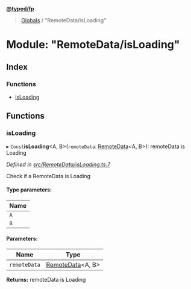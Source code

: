 **[@typed/fp](../README.md)**

> [Globals](../globals.md) / "RemoteData/isLoading"

# Module: "RemoteData/isLoading"

## Index

### Functions

* [isLoading](_remotedata_isloading_.md#isloading)

## Functions

### isLoading

▸ `Const`**isLoading**\<A, B>(`remoteData`: [RemoteData](_remotedata_remotedata_.md#remotedata)\<A, B>): remoteData is Loading

*Defined in [src/RemoteData/isLoading.ts:7](https://github.com/TylorS/typed-fp/blob/f129829/src/RemoteData/isLoading.ts#L7)*

Check if a RemoteData is Loading

#### Type parameters:

Name |
------ |
`A` |
`B` |

#### Parameters:

Name | Type |
------ | ------ |
`remoteData` | [RemoteData](_remotedata_remotedata_.md#remotedata)\<A, B> |

**Returns:** remoteData is Loading
